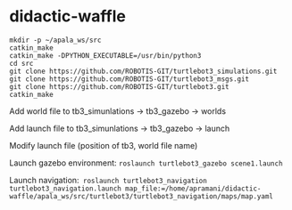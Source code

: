 # didactic-waffle
```
mkdir -p ~/apala_ws/src
catkin_make
catkin_make -DPYTHON_EXECUTABLE=/usr/bin/python3
cd src
git clone https://github.com/ROBOTIS-GIT/turtlebot3_simulations.git
git clone https://github.com/ROBOTIS-GIT/turtlebot3_msgs.git
git clone https://github.com/ROBOTIS-GIT/turtlebot3.git
catkin_make
```
Add world file to tb3_simunlations → tb3_gazebo → worlds

Add launch file to tb3_simunlations → tb3_gazebo → launch

Modify launch file (position of tb3, world file name)

Launch gazebo environment: ``` roslaunch turtlebot3_gazebo scene1.launch ```

Launch navigation:``` roslaunch turtlebot3_navigation turtlebot3_navigation.launch map_file:=/home/apramani/didactic-waffle/apala_ws/src/turtlebot3/turtlebot3_navigation/maps/map.yaml```


